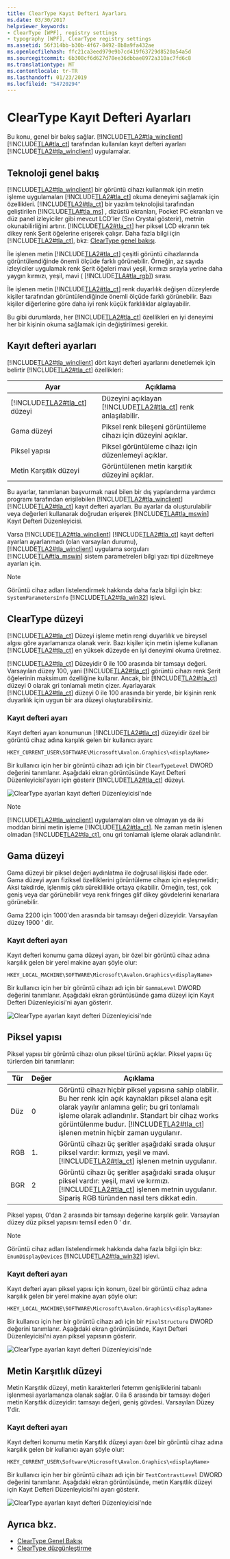 ```yaml
---
title: ClearType Kayıt Defteri Ayarları
ms.date: 03/30/2017
helpviewer_keywords:
- ClearType [WPF], registry settings
- typography [WPF], ClearType registry settings
ms.assetid: 56f314bb-b30b-4f67-8492-8b8a9fa432ae
ms.openlocfilehash: ffc21ca3eed979e9b7cd419f63729d8520a54a5d
ms.sourcegitcommit: 6b308cf6d627d78ee36dbbae8972a310ac7fd6c8
ms.translationtype: MT
ms.contentlocale: tr-TR
ms.lasthandoff: 01/23/2019
ms.locfileid: "54720294"
---
```

# <a name="cleartype-registry-settings"></a>ClearType Kayıt Defteri Ayarları
Bu konu, genel bir bakış sağlar. [!INCLUDE[TLA2#tla_winclient](../../../../includes/tla2sharptla-winclient-md.md)] [!INCLUDE[TLA#tla_ct](../../../../includes/tlasharptla-ct-md.md)] tarafından kullanılan kayıt defteri ayarları [!INCLUDE[TLA2#tla_winclient](../../../../includes/tla2sharptla-winclient-md.md)] uygulamalar.  
  
  
<a name="overview"></a>   
## <a name="technology-overview"></a>Teknoloji genel bakış  
 [!INCLUDE[TLA2#tla_winclient](../../../../includes/tla2sharptla-winclient-md.md)] bir görüntü cihazı kullanmak için metin işleme uygulamaları [!INCLUDE[TLA2#tla_ct](../../../../includes/tla2sharptla-ct-md.md)] okuma deneyimi sağlamak için özellikleri. [!INCLUDE[TLA2#tla_ct](../../../../includes/tla2sharptla-ct-md.md)] bir yazılım teknolojisi tarafından geliştirilen [!INCLUDE[TLA#tla_ms](../../../../includes/tlasharptla-ms-md.md)] , dizüstü ekranları, Pocket PC ekranları ve düz panel izleyiciler gibi mevcut LCD'ler (Sıvı Crystal gösterir), metnin okunabilirliğini artırır. [!INCLUDE[TLA2#tla_ct](../../../../includes/tla2sharptla-ct-md.md)] her piksel LCD ekranın tek dikey renk Şerit öğelerine erişerek çalışır. Daha fazla bilgi için [!INCLUDE[TLA2#tla_ct](../../../../includes/tla2sharptla-ct-md.md)], bkz: [ClearType genel bakışı](../../../../docs/framework/wpf/advanced/cleartype-overview.md).  
  
 İle işlenen metin [!INCLUDE[TLA2#tla_ct](../../../../includes/tla2sharptla-ct-md.md)] çeşitli görüntü cihazlarında görüntülendiğinde önemli ölçüde farklı görünebilir. Örneğin, az sayıda izleyiciler uygulamak renk Şerit öğeleri mavi yeşil, kırmızı sırayla yerine daha yaygın kırmızı, yeşil, mavi ( [!INCLUDE[TLA#tla_rgb](../../../../includes/tlasharptla-rgb-md.md)]) sırası.  
  
 İle işlenen metin [!INCLUDE[TLA2#tla_ct](../../../../includes/tla2sharptla-ct-md.md)] renk duyarlılık değişen düzeylerde kişiler tarafından görüntülendiğinde önemli ölçüde farklı görünebilir. Bazı kişiler diğerlerine göre daha iyi renk küçük farklılıklar algılayabilir.  
  
 Bu gibi durumlarda, her [!INCLUDE[TLA2#tla_ct](../../../../includes/tla2sharptla-ct-md.md)] özellikleri en iyi deneyimi her bir kişinin okuma sağlamak için değiştirilmesi gerekir.  
  
<a name="registry_settings"></a>   
## <a name="registry-settings"></a>Kayıt defteri ayarları  
 [!INCLUDE[TLA2#tla_winclient](../../../../includes/tla2sharptla-winclient-md.md)] dört kayıt defteri ayarlarını denetlemek için belirtir [!INCLUDE[TLA2#tla_ct](../../../../includes/tla2sharptla-ct-md.md)] özellikleri:  
  
|Ayar|Açıklama|  
|-------------|-----------------|  
|[!INCLUDE[TLA2#tla_ct](../../../../includes/tla2sharptla-ct-md.md)] düzeyi|Düzeyini açıklayan [!INCLUDE[TLA2#tla_ct](../../../../includes/tla2sharptla-ct-md.md)] renk anlaşılabilir.|  
|Gama düzeyi|Piksel renk bileşeni görüntüleme cihazı için düzeyini açıklar.|  
|Piksel yapısı|Piksel görüntüleme cihazı için düzenlemeyi açıklar.|  
|Metin Karşıtlık düzeyi|Görüntülenen metin karşıtlık düzeyini açıklar.|  
  
 Bu ayarlar, tanımlanan başvurmak nasıl bilen bir dış yapılandırma yardımcı programı tarafından erişilebilen [!INCLUDE[TLA2#tla_winclient](../../../../includes/tla2sharptla-winclient-md.md)] [!INCLUDE[TLA2#tla_ct](../../../../includes/tla2sharptla-ct-md.md)] kayıt defteri ayarları. Bu ayarlar da oluşturulabilir veya değerleri kullanarak doğrudan erişerek [!INCLUDE[TLA#tla_mswin](../../../../includes/tlasharptla-mswin-md.md)] Kayıt Defteri Düzenleyicisi.  
  
 Varsa [!INCLUDE[TLA2#tla_winclient](../../../../includes/tla2sharptla-winclient-md.md)] [!INCLUDE[TLA2#tla_ct](../../../../includes/tla2sharptla-ct-md.md)] kayıt defteri ayarları ayarlanmadı (olan varsayılan durumu), [!INCLUDE[TLA2#tla_winclient](../../../../includes/tla2sharptla-winclient-md.md)] uygulama sorguları [!INCLUDE[TLA#tla_mswin](../../../../includes/tlasharptla-mswin-md.md)] sistem parametreleri bilgi yazı tipi düzeltmeye ayarları için.  
  
> [!NOTE]
>  Görüntü cihaz adları listelendirmek hakkında daha fazla bilgi için bkz: `SystemParametersInfo` [!INCLUDE[TLA2#tla_win32](../../../../includes/tla2sharptla-win32-md.md)] işlevi.  
  
<a name="ClearType_level"></a>   
## <a name="cleartype-level"></a>ClearType düzeyi  
 [!INCLUDE[TLA2#tla_ct](../../../../includes/tla2sharptla-ct-md.md)] Düzeyi işleme metin rengi duyarlılık ve bireysel algısı göre ayarlamanıza olanak verir. Bazı kişiler için metin işleme kullanan [!INCLUDE[TLA2#tla_ct](../../../../includes/tla2sharptla-ct-md.md)] en yüksek düzeyde en iyi deneyimi okuma üretmez.  
  
 [!INCLUDE[TLA2#tla_ct](../../../../includes/tla2sharptla-ct-md.md)] Düzeyidir 0 ile 100 arasında bir tamsayı değeri. Varsayılan düzey 100, yani [!INCLUDE[TLA2#tla_ct](../../../../includes/tla2sharptla-ct-md.md)] görüntü cihazı renk Şerit öğelerinin maksimum özelliğine kullanır. Ancak, bir [!INCLUDE[TLA2#tla_ct](../../../../includes/tla2sharptla-ct-md.md)] düzeyi 0 olarak gri tonlamalı metin çizer. Ayarlayarak [!INCLUDE[TLA2#tla_ct](../../../../includes/tla2sharptla-ct-md.md)] düzeyi 0 ile 100 arasında bir yerde, bir kişinin renk duyarlılık için uygun bir ara düzeyi oluşturabilirsiniz.  
  
### <a name="registry-setting"></a>Kayıt defteri ayarı  
 Kayıt defteri ayarı konumunun [!INCLUDE[TLA2#tla_ct](../../../../includes/tla2sharptla-ct-md.md)] düzeyidir özel bir görüntü cihaz adına karşılık gelen bir kullanıcı ayarı:  
  
 `HKEY_CURRENT_USER\SOFTWARE\Microsoft\Avalon.Graphics\<displayName>`  
  
 Bir kullanıcı için her bir görüntü cihazı adı için bir `ClearTypeLevel` DWORD değerini tanımlanır. Aşağıdaki ekran görüntüsünde Kayıt Defteri Düzenleyicisi'ayarı için gösterir [!INCLUDE[TLA2#tla_ct](../../../../includes/tla2sharptla-ct-md.md)] düzeyi.  
  
 ![ClearType ayarları kayıt defteri Düzenleyicisi'nde](../../../../docs/framework/wpf/advanced/media/cleartyperegistry01.png "ClearTypeRegistry01")  
  
> [!NOTE]
>  [!INCLUDE[TLA2#tla_winclient](../../../../includes/tla2sharptla-winclient-md.md)] uygulamaları olan ve olmayan ya da iki moddan birini metin işleme [!INCLUDE[TLA2#tla_ct](../../../../includes/tla2sharptla-ct-md.md)]. Ne zaman metin işlenen olmadan [!INCLUDE[TLA2#tla_ct](../../../../includes/tla2sharptla-ct-md.md)], onu gri tonlamalı işleme olarak adlandırılır.  
  
<a name="gamma_level"></a>   
## <a name="gamma-level"></a>Gama düzeyi  
 Gama düzeyi bir piksel değeri aydınlatma ile doğrusal ilişkisi ifade eder. Gama düzeyi ayarı fiziksel özelliklerini görüntüleme cihazı için eşleşmelidir; Aksi takdirde, işlenmiş çıktı süreklilikle ortaya çıkabilir. Örneğin, test, çok geniş veya dar görünebilir veya renk fringes glif dikey gövdelerini kenarlara görünebilir.  
  
 Gama 2200 için 1000'den arasında bir tamsayı değeri düzeyidir. Varsayılan düzey 1900 ' dir.  
  
### <a name="registry-setting"></a>Kayıt defteri ayarı  
 Kayıt defteri konumu gama düzeyi ayarı, bir özel bir görüntü cihaz adına karşılık gelen bir yerel makine ayarı şöyle olur:  
  
 `HKEY_LOCAL_MACHINE\SOFTWARE\Microsoft\Avalon.Graphics\<displayName>`  
  
 Bir kullanıcı için her bir görüntü cihazı adı için bir `GammaLevel` DWORD değerini tanımlanır. Aşağıdaki ekran görüntüsünde gama düzeyi için Kayıt Defteri Düzenleyicisi'ni ayarı gösterir.  
  
 ![ClearType ayarları kayıt defteri Düzenleyicisi'nde](../../../../docs/framework/wpf/advanced/media/cleartyperegistry02.png "ClearTypeRegistry02")  
  
<a name="pixel_structure"></a>   
## <a name="pixel-structure"></a>Piksel yapısı  
 Piksel yapısı bir görüntü cihazı olun piksel türünü açıklar. Piksel yapısı üç türlerden biri tanımlanır:  
  
|Tür|Değer|Açıklama|  
|----------|-----------|-----------------|  
|Düz|0|Görüntü cihazı hiçbir piksel yapısına sahip olabilir. Bu her renk için açık kaynakları piksel alana eşit olarak yayılır anlamına gelir; bu gri tonlamalı işleme olarak adlandırılır. Standart bir cihaz works görüntülenme budur. [!INCLUDE[TLA2#tla_ct](../../../../includes/tla2sharptla-ct-md.md)] işlenen metnin hiçbir zaman uygulanır.|  
|RGB|1.|Görüntü cihazı üç şeritler aşağıdaki sırada oluşur piksel vardır: kırmızı, yeşil ve mavi. [!INCLUDE[TLA2#tla_ct](../../../../includes/tla2sharptla-ct-md.md)] işlenen metnin uygulanır.|  
|BGR|2|Görüntü cihazı üç şeritler aşağıdaki sırada oluşur piksel vardır: yeşil, mavi ve kırmızı. [!INCLUDE[TLA2#tla_ct](../../../../includes/tla2sharptla-ct-md.md)] işlenen metnin uygulanır. Sipariş RGB türünden nasıl ters dikkat edin.|  
  
 Piksel yapısı, 0'dan 2 arasında bir tamsayı değerine karşılık gelir. Varsayılan düzey düz piksel yapısını temsil eden 0 ' dır.  
  
> [!NOTE]
>  Görüntü cihaz adları listelendirmek hakkında daha fazla bilgi için bkz: `EnumDisplayDevices` [!INCLUDE[TLA2#tla_win32](../../../../includes/tla2sharptla-win32-md.md)] işlevi.  
  
### <a name="registry-setting"></a>Kayıt defteri ayarı  
 Kayıt defteri ayarı piksel yapısı için konum, özel bir görüntü cihaz adına karşılık gelen bir yerel makine ayarı şöyle olur:  
  
 `HKEY_LOCAL_MACHINE\SOFTWARE\Microsoft\Avalon.Graphics\<displayName>`  
  
 Bir kullanıcı için her bir görüntü cihazı adı için bir `PixelStructure` DWORD değerini tanımlanır. Aşağıdaki ekran görüntüsünde, Kayıt Defteri Düzenleyicisi'ni ayarı piksel yapısının gösterir.  
  
 ![ClearType ayarları kayıt defteri Düzenleyicisi'nde](../../../../docs/framework/wpf/advanced/media/cleartyperegistry02.png "ClearTypeRegistry02")  
  
<a name="text_contrast_level"></a>   
## <a name="text-contrast-level"></a>Metin Karşıtlık düzeyi  
 Metin Karşıtlık düzeyi, metin karakterleri fetemm genişliklerini tabanlı işlenmesi ayarlamanıza olanak sağlar. 0 ila 6 arasında bir tamsayı değeri metin Karşıtlık düzeyidir: tamsayı değeri, geniş gövdesi. Varsayılan Düzey 1'dir.  
  
### <a name="registry-setting"></a>Kayıt defteri ayarı  
 Kayıt defteri konumu metin Karşıtlık düzeyi ayarı özel bir görüntü cihaz adına karşılık gelen bir kullanıcı ayarı şöyle olur:  
  
 `HKEY_CURRENT_USER\Software\Microsoft\Avalon.Graphics\<displayName>`  
  
 Bir kullanıcı için her bir görüntü cihazı adı için bir `TextContrastLevel` DWORD değerini tanımlanır. Aşağıdaki ekran görüntüsünde, metin Karşıtlık düzeyi için Kayıt Defteri Düzenleyicisi'ni ayarı gösterir.  
  
 ![ClearType ayarları kayıt defteri Düzenleyicisi'nde](../../../../docs/framework/wpf/advanced/media/cleartyperegistry01.png "ClearTypeRegistry01")  
  
## <a name="see-also"></a>Ayrıca bkz.
- [ClearType Genel Bakışı](../../../../docs/framework/wpf/advanced/cleartype-overview.md)
- [ClearType düzgünleştirme](/windows/desktop/gdi/cleartype-antialiasing)
